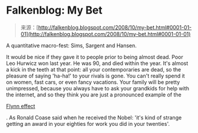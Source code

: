 <!--yml
category: 未分类
date: 2024-05-12 22:53:17
-->

# Falkenblog: My Bet

> 来源：[http://falkenblog.blogspot.com/2008/10/my-bet.html#0001-01-01](http://falkenblog.blogspot.com/2008/10/my-bet.html#0001-01-01)

A quantitative macro-fest: Sims, Sargent and Hansen.

It would be nice if they gave it to people prior to being almost dead. Poor Leo Hurwicz won last year. He was 90, and died within the year. It's almost a kick in the teeth at that point: all your contemporaries are dead, so the pleasure of saying 'ha-ha!' to your rivals is gone. You can't really spend it on women, fast cars, or even fancy vacations. Your family will be pretty unimpressed, because you always have to ask your grandkids for help with the internet, and so they think you are just a pronounced example of the

[Flynn effect](http://en.wikipedia.org/wiki/Flynn_effect)

. As Ronald Coase said when he received the Nobel: 'it's kind of strange getting an award in your eighties for work you did in your twenties'.